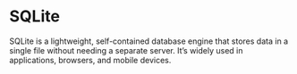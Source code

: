 # SQLite

SQLite is a lightweight, self-contained database engine that stores data in a single file without needing a separate server. It’s widely used in applications, browsers, and mobile devices.